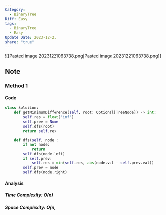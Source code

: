 ```yaml
---
Category:
  - BinaryTree
Diff: Easy
tags:
  - BinaryTree
  - Easy
Update Date: 2023-12-21
share: "true"
---
```


![[Pasted image 20231221063738.png|Pasted image 20231221063738.png]]
## Note

### Method 1

#### Code
```python
class Solution:
    def getMinimumDifference(self, root: Optional[TreeNode]) -> int:
        self.res = float('inf')
        self.prev = None
        self.dfs(root)
        return self.res

    def dfs(self, node):
        if not node:
            return 
        self.dfs(node.left)
        if self.prev:
            self.res = min(self.res, abs(node.val - self.prev.val))
        self.prev = node
        self.dfs(node.right)

```
#### Analysis
##### Time Complexity: $O(n)$
##### Space Complexity: $O(n)$

